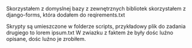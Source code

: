 Skorzystałem z domyslnej bazy
z zewnętrznych bibliotek skorzystałem z django-forms, która dodałem do reqirements.txt

Skrypty są umieszczone w folderze scripts, przykładowy plik do zadania drugiego to lorem ipsum.txt
W zwiazku z faktem że były dośc luźno opisane, dośc luźno je zrobiłem.